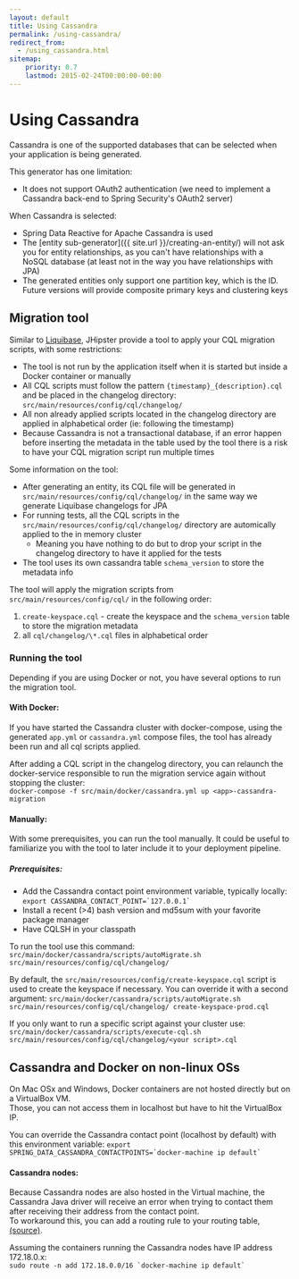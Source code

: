 ```yaml
---
layout: default
title: Using Cassandra
permalink: /using-cassandra/
redirect_from:
  - /using_cassandra.html
sitemap:
    priority: 0.7
    lastmod: 2015-02-24T00:00:00-00:00
---
```


# <i class="fa fa-eye"></i> Using Cassandra

Cassandra is one of the supported databases that can be selected when your application is being generated.

This generator has one limitation:

*   It does not support OAuth2 authentication (we need to implement a Cassandra back-end to Spring Security's OAuth2 server)

When Cassandra is selected:

*   Spring Data Reactive for Apache Cassandra is used
*   The [entity sub-generator]({{ site.url }}/creating-an-entity/) will not ask you for entity relationships, as you can't have relationships with a NoSQL database (at least not in the way you have relationships with JPA)
*   The generated entities only support one partition key, which is the ID. Future versions will provide composite primary keys and clustering keys

## Migration tool

Similar to [Liquibase](http://www.liquibase.org/), JHipster provide a tool to apply your CQL migration scripts, with some restrictions:

*   The tool is not run by the application itself when it is started but inside a Docker container or manually
*   All CQL scripts must follow the pattern `{timestamp}_{description}.cql` and be placed in the changelog directory: `src/main/resources/config/cql/changelog/`
*   All non already applied scripts located in the changelog directory are applied in alphabetical order (ie: following the timestamp)
*   Because Cassandra is not a transactional database, if an error happen before inserting the metadata in the table used by the tool there is a risk to have your CQL migration script run multiple times

Some information on the tool:

*   After generating an entity, its CQL file will be generated in `src/main/resources/config/cql/changelog/` in the same way we generate Liquibase changelogs for JPA
*   For running tests, all the CQL scripts in the `src/main/resources/config/cql/changelog/` directory are automically applied to the in memory cluster
    *   Meaning you have nothing to do but to drop your script in the changelog directory to have it applied for the tests
*   The tool uses its own cassandra table `schema_version` to store the metadata info

The tool will apply the migration scripts from `src/main/resources/config/cql/` in the following order:

1.  `create-keyspace.cql` - create the keyspace and the `schema_version` table to store the migration metadata
2.  all `cql/changelog/\*.cql` files in alphabetical order

### Running the tool

Depending if you are using Docker or not, you have several options to run the migration tool.

#### With Docker:

If you have started the Cassandra cluster with docker-compose, using the generated `app.yml` or `cassandra.yml` compose files, the tool has already been run and all cql scripts applied.

After adding a CQL script in the changelog directory, you can relaunch the docker-service responsible to run the migration service again without stopping the cluster:  
`docker-compose -f src/main/docker/cassandra.yml up <app>-cassandra-migration`

#### Manually:

With some prerequisites, you can run the tool manually. It could be useful to familiarize you with the tool to later include it to your deployment pipeline.

##### Prerequisites:

*   Add the Cassandra contact point environment variable, typically locally: ``export CASSANDRA_CONTACT_POINT=`127.0.0.1` ``
*   Install a recent (>4) bash version and md5sum with your favorite package manager
*   Have CQLSH in your classpath

To run the tool use this command: `src/main/docker/cassandra/scripts/autoMigrate.sh src/main/resources/config/cql/changelog/`

By default, the `src/main/resources/config/create-keyspace.cql` script is used to create the keyspace if necessary.
You can override it with a second argument: `src/main/docker/cassandra/scripts/autoMigrate.sh src/main/resources/config/cql/changelog/ create-keyspace-prod.cql`

If you only want to run a specific script against your cluster use: `src/main/docker/cassandra/scripts/execute-cql.sh src/main/resources/config/cql/changelog/<your script>.cql`

## Cassandra and Docker on non-linux OSs

On Mac OSx and Windows, Docker containers are not hosted directly but on a VirtualBox VM.  
Those, you can not access them in localhost but have to hit the VirtualBox IP.

You can override the Cassandra contact point (localhost by default) with this environment variable: ``export SPRING_DATA_CASSANDRA_CONTACTPOINTS=`docker-machine ip default` ``

#### Cassandra nodes:

Because Cassandra nodes are also hosted in the Virtual machine, the Cassandra Java driver will receive an error when trying to contact them after receiving their address from the contact point.  
To workaround this, you can add a routing rule to your routing table, [(source)](http://krasserm.github.io/2015/07/13/chaos-testing-with-docker-and-cassandra/#port-mapping).

Assuming the containers running the Cassandra nodes have IP address 172.18.0.x:  
``sudo route -n add 172.18.0.0/16 `docker-machine ip default` ``
